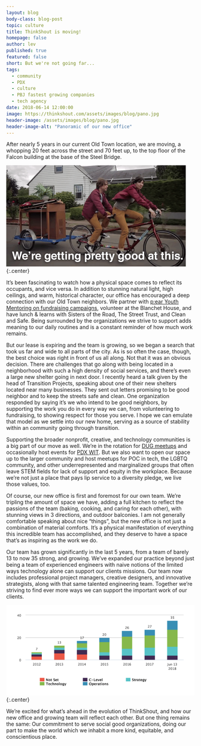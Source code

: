 ```yaml
---
layout: blog
body-class: blog-post
topic: culture
title: ThinkShout is moving!
homepage: false
author: lev
published: true
featured: false
short: But we're not going far...
tags:
  - community
  - PDX
  - culture
  - PBJ fastest growing companies
  - tech agency
date: 2018-06-14 12:00:00
image: https://thinkshout.com/assets/images/blog/pano.jpg
header-image: /assets/images/blog/pano.jpg
header-image-alt: "Panoramic of our new office"
---
```

After nearly 5 years in our current Old Town location, we are moving, a whopping 20 feet across the street and 70 feet up, to the top floor of the Falcon building at the base of the Steel Bridge.

![Portlandia Move by Bike](/assets/images/blog/portlandia-move.gif)
{:.center}

It’s been fascinating to watch how a physical space comes to reflect its occupants, and vice versa. In addition to stunning natural light, high ceilings, and warm, historical character, our office has encouraged a deep connection with our Old Town neighbors. We partner with [p:ear Youth Mentoring on fundraising campaigns](https://thinkshout.com/blog/2017/09/thinkshout-cares-wrap-up/), volunteer at the Blanchet House, and have lunch & learns with Sisters of the Road, The Street Trust, and Clean and Safe. Being surrounded by the organizations we strive to support adds meaning to our daily routines and is a constant reminder of how much work remains.

But our lease is expiring and the team is growing, so we began a search that took us far and wide to all parts of the city. As is so often the case, though, the best choice was right in front of us all along. Not that it was an obvious decision. There are challenges that go along with being located in a neighborhood with such a high density of social services, and there’s even a large new shelter going in next door. I recently heard a talk given by the head of Transition Projects, speaking about one of their new shelters located near many businesses. They sent out letters promising to be good neighbor and to keep the streets safe and clean. One organization responded by saying it’s we who intend to be good neighbors, by supporting the work you do in every way we can, from volunteering to fundraising, to showing respect for those you serve. I hope we can emulate that model as we settle into our new home, serving as a source of stability within an community going through transition.

Supporting the broader nonprofit, creative, and technology communities is a big part of our move as well. We’re in the rotation for [DUG meetups](https://groups.drupal.org/portland) and occasionally host events for [PDX WIT](http://www.pdxwit.org/). But we also want to open our space up to the larger community and host meetups for POC in tech, the LGBTQ community, and other underrepresented and marginalized groups that often leave STEM fields for lack of support and equity in the workplace. Because we’re not just a place that pays lip service to a diversity pledge, we live those values, too.

Of course, our new office is first and foremost for our own team. We’re tripling the amount of space we have, adding a full kitchen to reflect the passions of the team (baking, cooking, and caring for each other), with stunning views in 3 directions, and outdoor balconies. I am not generally comfortable speaking about nice “things”, but the new office is not just a combination of material comforts. It’s a physical manifestation of everything this incredible team has accomplished, and they deserve to have a space that’s as inspiring as the work we do.

Our team has grown significantly in the last 5 years, from a team of barely 13 to now 35 strong, and growing. We’ve expanded our practice beyond just being a team of experienced engineers with naive notions of the limited ways technology alone can support our clients missions. Our team now includes professional project managers, creative designers, and innovative strategists, along with that same talented engineering team. Together we’re striving to find ever more ways we can support the important work of our clients.

![chart of ThinkShout's growth over time](/assets/images/blog/team-growth.png)
{:.center}

We’re excited for what’s ahead in the evolution of ThinkShout, and how our new office and growing team will reflect each other. But one thing remains the same: Our commitment to serve social good organizations, doing our part to make the world which we inhabit a more kind, equitable, and conscientious place.
